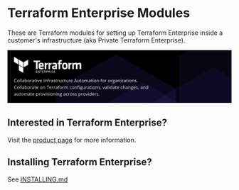 # Terraform Enterprise Modules

These are Terraform modules for setting up Terraform Enterprise inside a customer's infrastructure (aka Private Terraform Enterprise).

[![terraform-enterprise-banner](docs/assets/terraform-enterprise-banner.png)](https://www.hashicorp.com/products/terraform/)

## Interested in Terraform Enterprise?

Visit the [product page](https://www.hashicorp.com/products/terraform/) for more information.

## Installing Terraform Enterprise?

See [INSTALLING.md](INSTALLING.md)
